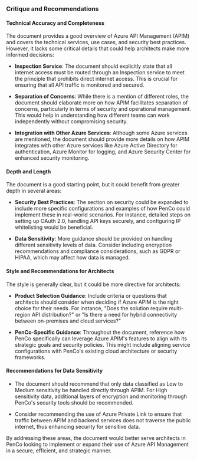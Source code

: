 ### Critique and Recommendations

#### Technical Accuracy and Completeness
The document provides a good overview of Azure API Management (APIM) and covers the technical services, use cases, and security best practices. However, it lacks some critical details that could help architects make more informed decisions:

- **Inspection Service**: The document should explicitly state that all internet access must be routed through an Inspection service to meet the principle that prohibits direct internet access. This is crucial for ensuring that all API traffic is monitored and secured.

- **Separation of Concerns**: While there is a mention of different roles, the document should elaborate more on how APIM facilitates separation of concerns, particularly in terms of security and operational management. This would help in understanding how different teams can work independently without compromising security.

- **Integration with Other Azure Services**: Although some Azure services are mentioned, the document should provide more details on how APIM integrates with other Azure services like Azure Active Directory for authentication, Azure Monitor for logging, and Azure Security Center for enhanced security monitoring.

#### Depth and Length
The document is a good starting point, but it could benefit from greater depth in several areas:

- **Security Best Practices**: The section on security could be expanded to include more specific configurations and examples of how PenCo could implement these in real-world scenarios. For instance, detailed steps on setting up OAuth 2.0, handling API keys securely, and configuring IP whitelisting would be beneficial.

- **Data Sensitivity**: More guidance should be provided on handling different sensitivity levels of data. Consider including encryption recommendations and compliance considerations, such as GDPR or HIPAA, which may affect how data is managed.

#### Style and Recommendations for Architects
The style is generally clear, but it could be more directive for architects:

- **Product Selection Guidance**: Include criteria or questions that architects should consider when deciding if Azure APIM is the right choice for their needs. For instance, "Does the solution require multi-region API distribution?" or "Is there a need for hybrid connectivity between on-premises and cloud services?"

- **PenCo-Specific Guidance**: Throughout the document, reference how PenCo specifically can leverage Azure APIM's features to align with its strategic goals and security policies. This might include aligning service configurations with PenCo's existing cloud architecture or security frameworks.

#### Recommendations for Data Sensitivity
- The document should recommend that only data classified as Low to Medium sensitivity be handled directly through APIM. For High sensitivity data, additional layers of encryption and monitoring through PenCo's security tools should be recommended. 

- Consider recommending the use of Azure Private Link to ensure that traffic between APIM and backend services does not traverse the public internet, thus enhancing security for sensitive data.

By addressing these areas, the document would better serve architects in PenCo looking to implement or expand their use of Azure API Management in a secure, efficient, and strategic manner.